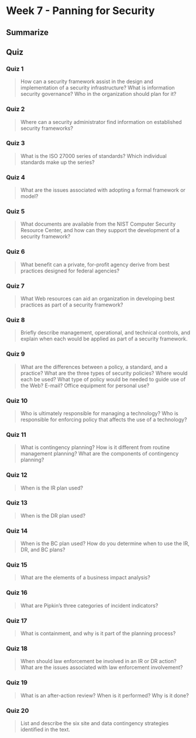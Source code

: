 # Week 7 - Panning for Security


## Summarize


## Quiz

### Quiz 1

> How can a security framework assist in the design and implementation of a security
infrastructure? What is information security governance? Who in the organization
should plan for it?



### Quiz 2

> Where can a security administrator find information on established security frameworks?



### Quiz 3

> What is the ISO 27000 series of standards? Which individual standards make up the series?



### Quiz 4

> What are the issues associated with adopting a formal framework or model?



### Quiz 5

> What documents are available from the NIST Computer Security Resource Center, and
how can they support the development of a security framework?



### Quiz 6

> What benefit can a private, for-profit agency derive from best practices designed for
federal agencies?



### Quiz 7

> What Web resources can aid an organization in developing best practices as part of a
security framework?



### Quiz 8

> Briefly describe management, operational, and technical controls, and explain when
each would be applied as part of a security framework.



### Quiz 9

> What are the differences between a policy, a standard, and a practice? What are the
three types of security policies? Where would each be used? What type of policy would
be needed to guide use of the Web? E-mail? Office equipment for personal use?



### Quiz 10

> Who is ultimately responsible for managing a technology? Who is responsible for
enforcing policy that affects the use of a technology?



### Quiz 11

> What is contingency planning? How is it different from routine management planning?
What are the components of contingency planning?



### Quiz 12

> When is the IR plan used?



### Quiz 13

> When is the DR plan used?



### Quiz 14

> When is the BC plan used? How do you determine when to use the IR, DR, and BC
plans?



### Quiz 15

> What are the elements of a business impact analysis?



### Quiz 16

> What are Pipkin’s three categories of incident indicators?



### Quiz 17

> What is containment, and why is it part of the planning process?



### Quiz 18

> When should law enforcement be involved in an IR or DR action? What are the issues
associated with law enforcement involvement?



### Quiz 19

> What is an after-action review? When is it performed? Why is it done?



### Quiz 20

> List and describe the six site and data contingency strategies identified in the text.